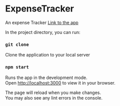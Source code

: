 # ExpenseTracker
An expense Tracker
[Link to the app](https://expensetrackeraman003malhotra.netlify.app/)

In the project directory, you can run:
### `git clone`

Clone the application to your local server

### `npm start`

Runs the app in the development mode.\
Open [http://localhost:3000](http://localhost:3000) to view it in your browser.

The page will reload when you make changes.\
You may also see any lint errors in the console.

